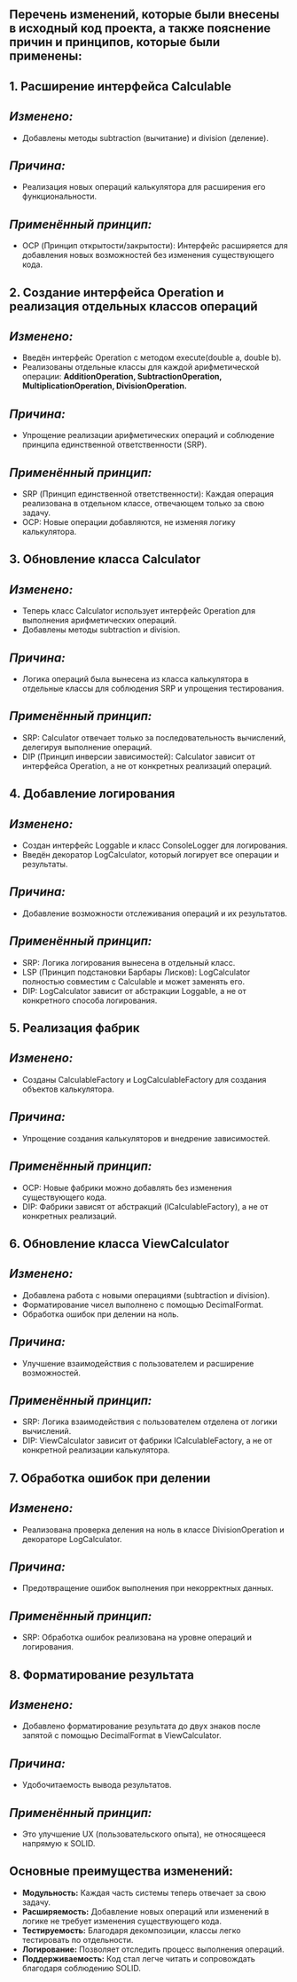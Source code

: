 Перечень изменений, которые были внесены в исходный код проекта, а также пояснение причин и принципов, которые были применены:
-

**1. Расширение интерфейса Calculable**
-
*Изменено:*
-
- Добавлены методы subtraction (вычитание) и division (деление).

*Причина:*
-
- Реализация новых операций калькулятора для расширения его функциональности.

*Применённый принцип:*
-
 
- OCP (Принцип открытости/закрытости): Интерфейс расширяется для добавления новых возможностей без изменения существующего кода.
  
**2. Создание интерфейса Operation и реализация отдельных классов операций**
-
*Изменено:*
-
- Введён интерфейс Operation с методом execute(double a, double b).
- Реализованы отдельные классы для каждой арифметической операции: **AdditionOperation, SubtractionOperation, MultiplicationOperation, DivisionOperation.**

*Причина:*
-
- Упрощение реализации арифметических операций и соблюдение принципа единственной ответственности (SRP).

*Применённый принцип:*
-
- SRP (Принцип единственной ответственности): Каждая операция реализована в отдельном классе, отвечающем только за свою задачу.
- OCP: Новые операции добавляются, не изменяя логику калькулятора.

**3. Обновление класса Calculator**
-
*Изменено:*
-
- Теперь класс Calculator использует интерфейс Operation для выполнения арифметических операций.
- Добавлены методы subtraction и division.

*Причина:*
-
- Логика операций была вынесена из класса калькулятора в отдельные классы для соблюдения SRP и упрощения тестирования.

*Применённый принцип:*
-

- SRP: Calculator отвечает только за последовательность вычислений, делегируя выполнение операций.
- DIP (Принцип инверсии зависимостей): Calculator зависит от интерфейса Operation, а не от конкретных реализаций операций.

**4. Добавление логирования**
-
*Изменено:*
-
- Создан интерфейс Loggable и класс ConsoleLogger для логирования.
- Введён декоратор LogCalculator, который логирует все операции и результаты.

*Причина:*
-
- Добавление возможности отслеживания операций и их результатов.
  
*Применённый принцип:*
-
- SRP: Логика логирования вынесена в отдельный класс.
- LSP (Принцип подстановки Барбары Лисков): LogCalculator полностью совместим с Calculable и может заменять его.
- DIP: LogCalculator зависит от абстракции Loggable, а не от конкретного способа логирования.

**5. Реализация фабрик**
-

*Изменено:*
- 
- Созданы CalculableFactory и LogCalculableFactory для создания объектов калькулятора.
 
*Причина:*
- 
- Упрощение создания калькуляторов и внедрение зависимостей.

*Применённый принцип:*
-
- OCP: Новые фабрики можно добавлять без изменения существующего кода.
- DIP: Фабрики зависят от абстракций (ICalculableFactory), а не от конкретных реализаций.
 
**6. Обновление класса ViewCalculator**
- 
*Изменено:*
-
- Добавлена работа с новыми операциями (subtraction и division).
- Форматирование чисел выполнено с помощью DecimalFormat.
- Обработка ошибок при делении на ноль.

*Причина:*
-
- Улучшение взаимодействия с пользователем и расширение возможностей.

*Применённый принцип:*
-
- SRP: Логика взаимодействия с пользователем отделена от логики вычислений.
- DIP: ViewCalculator зависит от фабрики ICalculableFactory, а не от конкретной реализации калькулятора.

**7. Обработка ошибок при делении**
-
*Изменено:*
-
- Реализована проверка деления на ноль в классе DivisionOperation и декораторе LogCalculator.

*Причина:*
- 
- Предотвращение ошибок выполнения при некорректных данных.

*Применённый принцип:*
-
- SRP: Обработка ошибок реализована на уровне операций и логирования.

**8. Форматирование результата**
-
*Изменено:*
-
- Добавлено форматирование результата до двух знаков после запятой с помощью DecimalFormat в ViewCalculator.

*Причина:*
-
- Удобочитаемость вывода результатов.
 
*Применённый принцип:*
-
- Это улучшение UX (пользовательского опыта), не относящееся напрямую к SOLID.

**Основные преимущества изменений:**
- 
- **Модульность:** Каждая часть системы теперь отвечает за свою задачу.
- **Расширяемость:** Добавление новых операций или изменений в логике не требует изменения существующего кода.
- **Тестируемость:** Благодаря декомпозиции, классы легко тестировать по отдельности.
- **Логирование:** Позволяет отследить процесс выполнения операций.
- **Поддерживаемость:** Код стал легче читать и сопровождать благодаря соблюдению SOLID.
